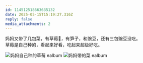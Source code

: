 ```yaml
---
id: 114512518663635132
date: 2025-05-15T15:19:27.316Z
reply: false
media_attachments: 2
---
```


妈妈又带了几包菜，有草莓🍓，有笋子，和豌豆，还有三包豌豆没吃。  
草莓是自己种的，看起来好看，吃起来超级好吃。

![妈妈自己种的草莓
ealbum](https://files.e5n.cc/media_attachments/files/114/512/507/693/009/017/original/0fadfab0704304a7.jpg)
![妈妈带的菜
ealbum](https://files.e5n.cc/media_attachments/files/114/512/507/434/947/649/original/764edbb832146831.jpg)
